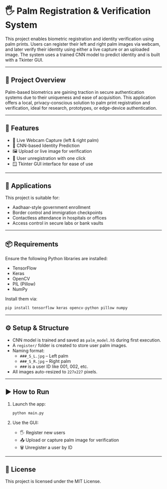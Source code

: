 # 🖐️ Palm Registration & Verification System

This project enables biometric registration and identity verification using palm prints. Users can register their left and right palm images via webcam, and later verify their identity using either a live capture or an uploaded image. The system uses a trained CNN model to predict identity and is built with a Tkinter GUI.

---

## 🚀 Project Overview

Palm-based biometrics are gaining traction in secure authentication systems due to their uniqueness and ease of acquisition. This application offers a local, privacy-conscious solution to palm print registration and verification, ideal for research, prototypes, or edge-device authentication.

---

## 🧠 Features

- 📸 Live Webcam Capture (left & right palm)
- 🧠 CNN-based Identity Prediction
- 🖼️ Upload or live image for verification
- 🧹 User unregistration with one click
- 🪟 Tkinter GUI interface for ease of use

---

## 🔐 Applications

This project is suitable for:

- Aadhaar-style government enrollment
- Border control and immigration checkpoints
- Contactless attendance in hospitals or offices
- Access control in secure labs or bank vaults

---

## 📦 Requirements

Ensure the following Python libraries are installed:

- TensorFlow
- Keras
- OpenCV
- PIL (Pillow)
- NumPy

Install them via:

```bash
pip install tensorflow keras opencv-python pillow numpy
```

---

## ⚙️ Setup & Structure

- CNN model is trained and saved as `palm_model.h5` during first execution.
- A `register/` folder is created to store user palm images.
- Naming format:
  - `###_S_L.jpg` – Left palm
  - `###_S_R.jpg` – Right palm
  - `###` is a user ID like 001, 002, etc.
- All images auto-resized to `227x227` pixels.

---

## ▶️ How to Run

1. Launch the app:
   ```bash
   python main.py
   ```

2. Use the GUI:
   - 🖐️ Register new users
   - 📤 Upload or capture palm image for verification
   - 🗑️ Unregister a user by ID

---

## 📄 License

This project is licensed under the MIT License.
